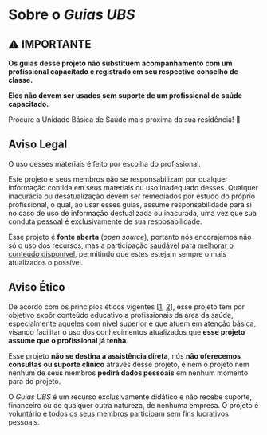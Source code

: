 # Sobre o *Guias UBS*

## :warning: IMPORTANTE

**Os guias desse projeto não substituem acompanhamento com um profissional capacitado e registrado em seu respectivo conselho de classe.**

**Eles não devem ser usados sem suporte de um profissional de saúde capacitado.**

Procure a Unidade Básica de Saúde mais próxima da sua residência! :hospital:

## Aviso Legal

O uso desses materiais é feito por escolha do profissional.

Este projeto e seus membros não se responsabilizam por qualquer informação contida em seus materiais ou uso inadequado desses. Qualquer inacurácia ou desatualização devem ser remediados por estudo do próprio profissional, o qual, ao usar esses guias, assume responsabilidade para si no caso de uso de informação destualizada ou inacurada, uma vez que sua conduta pessoal é exclusivamente de sua resposabilidade.

Esse projeto é **fonte aberta** (*open source*), portanto nós encorajamos não só o uso dos recursos, mas a participação [saudável](CODE-OF-CONDUCT.md) para [melhorar o conteúdo disponível](CONTRIBUTING.md), permitindo que estes estejam sempre o mais atualizados o possível.

## Aviso Ético

De acordo com os princípios éticos vigentes [[1], [2]], esse projeto tem por objetivo expôr conteúdo educativo a profissionais da área da saúde, especialmente aqueles com nível superior e que atuem em atenção básica, visando facilitar o uso dos conhecimentos atualizados que **esse projeto assume que o profissional já tenha**.

Esse projeto **não se destina a assistência direta**, nós **não oferecemos consultas ou suporte clínico** através desse projeto, e nem o projeto nem nenhum de seus membros **pedirá dados pessoais** em nenhum momento para do projeto.

O *Guias UBS* é um recurso exclusivamente didático e não recebe suporte, financeiro ou de qualquer outra natureza, de nenhuma empresa. O projeto é voluntário e todos os seus membros participam sem fins lucrativos pessoais.

[1]: https://www.cremesp.org.br/?siteAcao=Publicacoes&acao=detalhes_capitulos&cod_capitulo=26
[2]: https://www.cremesp.org.br/?siteAcao=Publicacoes&acao=detalhes_capitulos&cod_capitulo=27
